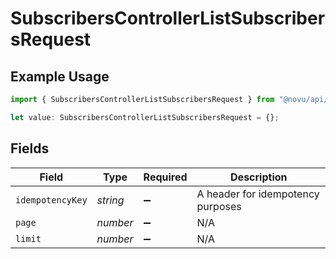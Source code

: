 # SubscribersControllerListSubscribersRequest

## Example Usage

```typescript
import { SubscribersControllerListSubscribersRequest } from "@novu/api/models/operations";

let value: SubscribersControllerListSubscribersRequest = {};
```

## Fields

| Field                              | Type                               | Required                           | Description                        |
| ---------------------------------- | ---------------------------------- | ---------------------------------- | ---------------------------------- |
| `idempotencyKey`                   | *string*                           | :heavy_minus_sign:                 | A header for idempotency purposes  |
| `page`                             | *number*                           | :heavy_minus_sign:                 | N/A                                |
| `limit`                            | *number*                           | :heavy_minus_sign:                 | N/A                                |